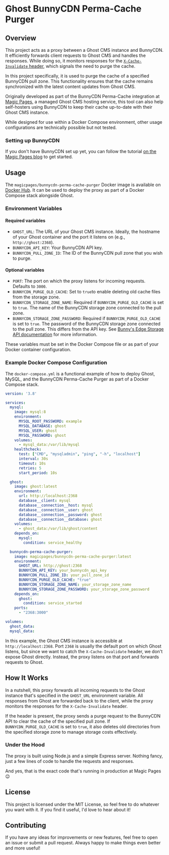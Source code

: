 # Ghost BunnyCDN Perma-Cache Purger

## Overview

This project acts as a proxy between a Ghost CMS instance and BunnyCDN. It efficiently forwards client requests to Ghost CMS and handles the responses. While doing so, it monitors responses for the [`X-Cache-Invalidate` header](https://github.com/TryGhost/Ghost/issues/570), which signals the need to purge the cache.

In this project specifically, it is used to purge the cache of a specified BunnyCDN pull zone. This functionality ensures that the cache remains synchronized with the latest content updates from Ghost CMS.

Originally developed as part of the BunnyCDN Perma-Cache integration at [Magic Pages](https://magicpages.co), a managed Ghost CMS hosting service, this tool can also help self-hosters using BunnyCDN to keep their cache up-to-date with their Ghost CMS instance.

While designed for use within a Docker Compose environment, other usage configurations are technically possible but not tested.

### Setting up BunnyCDN
If you don't have BunnyCDN set up yet, you can follow the tutorial [on the Magic Pages blog](https://www.magicpages.co/blog/setting-up-bunnycdn-with-ghost-cms/) to get started.

## Usage

The `magicpages/bunnycdn-perma-cache-purger` Docker image is available on [Docker Hub](https://hub.docker.com/r/magicpages/bunnycdn-perma-cache-purger). It can be used to deploy the proxy as part of a Docker Compose stack alongside Ghost.

### Environment Variables

#### Required variables

- `GHOST_URL`: The URL of your Ghost CMS instance. Ideally, the hostname of your Ghost container and the port it listens on (e.g., `http://ghost:2368`).
- `BUNNYCDN_API_KEY`: Your BunnyCDN API key.
- `BUNNYCDN_PULL_ZONE_ID`: The ID of the BunnyCDN pull zone that you wish to purge.

#### Optional variables
- `PORT`: The port on which the proxy listens for incoming requests. Defaults to `3000`.
- `BUNNYCDN_PURGE_OLD_CACHE`: Set to `true`to enable deleting old cache files from the storage zone.
- `BUNNYCDN_STORAGE_ZONE_NAME`: Required if `BUNNYCDN_PURGE_OLD_CACHE` is set to `true`. The name of the BunnyCDN storage zone connected to the pull zone.
- `BUNNYCDN_STORAGE_ZONE_PASSWORD`: Required if `BUNNYCDN_PURGE_OLD_CACHE` is set to `true`. The password of the BunnyCDN storage zone connected to the pull zone. This differs from the API key. See [Bunny's Edge Storage API documentation](https://docs.bunny.net/reference/storage-api) for more information.

These variables must be set in the Docker Compose file or as part of your Docker container configuration.

### Example Docker Compose Configuration

The `docker-compose.yml` is a functional example of how to deploy Ghost, MySQL, and the BunnyCDN Perma-Cache Purger as part of a Docker Compose stack.

```yaml
version: '3.8'

services:
  mysql:
    image: mysql:8
    environment:
      MYSQL_ROOT_PASSWORD: example
      MYSQL_DATABASE: ghost
      MYSQL_USER: ghost
      MYSQL_PASSWORD: ghost
    volumes:
      - mysql_data:/var/lib/mysql
    healthcheck:
      test: ["CMD", "mysqladmin", "ping", "-h", "localhost"]
      interval: 30s
      timeout: 10s
      retries: 5
      start_period: 10s

  ghost:
    image: ghost:latest
    environment:
      url: http://localhost:2368
      database__client: mysql
      database__connection__host: mysql
      database__connection__user: ghost
      database__connection__password: ghost
      database__connection__database: ghost
    volumes:
      - ghost_data:/var/lib/ghost/content
    depends_on:
      mysql:
        condition: service_healthy

  bunnycdn-perma-cache-purger:
    image: magicpages/bunnycdn-perma-cache-purger:latest
    environment:
      GHOST_URL: http://ghost:2368
      BUNNYCDN_API_KEY: your_bunnycdn_api_key
      BUNNYCDN_PULL_ZONE_ID: your_pull_zone_id
      BUNNYCDN_PURGE_OLD_CACHE: "true"
      BUNNYCDN_STORAGE_ZONE_NAME: your_storage_zone_name
      BUNNYCDN_STORAGE_ZONE_PASSWORD: your_storage_zone_password
    depends_on:
      ghost:
        condition: service_started
    ports:
      - "2368:3000"

volumes:
  ghost_data:
  mysql_data:
```

In this example, the Ghost CMS instance is accessible at `http://localhost:2368`. Port `2368` is usually the default port on which Ghost listens, but since we want to catch the `X-Cache-Invalidate` header, we don't expose Ghost directly. Instead, the proxy listens on that port and forwards requests to Ghost.

## How It Works
In a nutshell, this proxy forwards all incoming requests to the Ghost instance that's specified in the `GHOST_URL` environment variable. All responses from Ghost are forwarded back to the client, while the proxy monitors the responses for the `X-Cache-Invalidate` header.

If the header is present, the proxy sends a purge request to the BunnyCDN API to clear the cache of the specified pull zone. If `BUNNYCDN_PURGE_OLD_CACHE` is set to `true`, it also deletes old directories from the specified storage zone to manage storage costs effectively.

### Under the Hood
The proxy is built using Node.js and a simple Express server. Nothing fancy, just a few lines of code to handle the requests and responses.

And yes, that is the exact code that's running in production at Magic Pages 😉

## License
This project is licensed under the MIT License, so feel free to do whatever you want with it. If you find it useful, I'd love to hear about it!

## Contributing
If you have any ideas for improvements or new features, feel free to open an issue or submit a pull request. Always happy to make things even better and more useful!